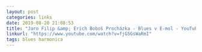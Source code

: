 ```yaml
---
layout: post
categories: links
date: 2019-08-20 21:08:53
title: "Jaro Filip &amp; Erich Boboš Procházka - Blues v E-mol - YouTube"
linkurl: "https://www.youtube.com/watch?v=fjG5GsWaRmI"
tags: blues harmonica
---
```

